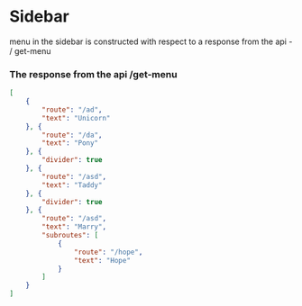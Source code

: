 # Sidebar

menu in the sidebar is constructed with respect to a response from the api - / get-menu


### The response from the api /get-menu
~~~json
[
    {
        "route": "/ad",
        "text": "Unicorn"
    }, {
        "route": "/da",
        "text": "Pony"
    }, {
        "divider": true
    }, {
        "route": "/asd",
        "text": "Taddy"
    }, {
        "divider": true
    }, {
        "route": "/asd",
        "text": "Marry",
        "subroutes": [
            {
                "route": "/hope",
                "text": "Hope"
            }
        ]
    }
]
~~~

